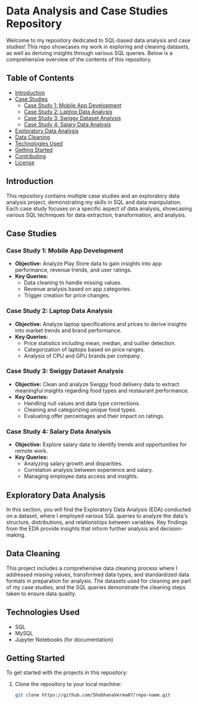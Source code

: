 # Data Analysis and Case Studies Repository

Welcome to my repository dedicated to SQL-based data analysis and case studies! This repo showcases my work in exploring and cleaning datasets, as well as deriving insights through various SQL queries. Below is a comprehensive overview of the contents of this repository.

## Table of Contents
- [Introduction](#introduction)
- [Case Studies](#case-studies)
  - [Case Study 1: Mobile App Development](#case-study-1-mobile-app-development)
  - [Case Study 2: Laptop Data Analysis](#case-study-2-laptop-data-analysis)
  - [Case Study 3: Swiggy Dataset Analysis](#case-study-3-swiggy-dataset-analysis)
  - [Case Study 4: Salary Data Analysis](#case-study-4-salary-data-analysis)
- [Exploratory Data Analysis](#exploratory-data-analysis)
- [Data Cleaning](#data-cleaning)
- [Technologies Used](#technologies-used)
- [Getting Started](#getting-started)
- [Contributing](#contributing)
- [License](#license)

## Introduction
This repository contains multiple case studies and an exploratory data analysis project, demonstrating my skills in SQL and data manipulation. Each case study focuses on a specific aspect of data analysis, showcasing various SQL techniques for data extraction, transformation, and analysis.

## Case Studies

### Case Study 1: Mobile App Development
- **Objective:** Analyze Play Store data to gain insights into app performance, revenue trends, and user ratings.
- **Key Queries:** 
  - Data cleaning to handle missing values.
  - Revenue analysis based on app categories.
  - Trigger creation for price changes.

### Case Study 2: Laptop Data Analysis
- **Objective:** Analyze laptop specifications and prices to derive insights into market trends and brand performance.
- **Key Queries:** 
  - Price statistics including mean, median, and outlier detection.
  - Categorization of laptops based on price ranges.
  - Analysis of CPU and GPU brands per company.

### Case Study 3: Swiggy Dataset Analysis
- **Objective:** Clean and analyze Swiggy food delivery data to extract meaningful insights regarding food types and restaurant performance.
- **Key Queries:** 
  - Handling null values and data type corrections.
  - Cleaning and categorizing unique food types.
  - Evaluating offer percentages and their impact on ratings.

### Case Study 4: Salary Data Analysis
- **Objective:** Explore salary data to identify trends and opportunities for remote work.
- **Key Queries:** 
  - Analyzing salary growth and disparities.
  - Correlation analysis between experience and salary.
  - Managing employee data access and insights.

## Exploratory Data Analysis
In this section, you will find the Exploratory Data Analysis (EDA) conducted on a dataset, where I employed various SQL queries to analyze the data's structure, distributions, and relationships between variables. Key findings from the EDA provide insights that inform further analysis and decision-making.

## Data Cleaning
This project includes a comprehensive data cleaning process where I addressed missing values, transformed data types, and standardized data formats in preparation for analysis. The datasets used for cleaning are part of my case studies, and the SQL queries demonstrate the cleaning steps taken to ensure data quality.

## Technologies Used
- SQL
- MySQL
- Jupyter Notebooks (for documentation)

## Getting Started
To get started with the projects in this repository:
1. Clone the repository to your local machine:
   ```bash
   git clone https://github.com/ShobhanaVerma07/repo-name.git
